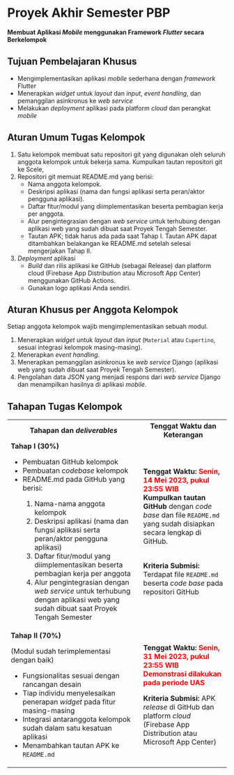 # Proyek Akhir Semester PBP

**Membuat Aplikasi *Mobile* menggunakan Framework *Flutter* secara Berkelompok**

## Tujuan Pembelajaran Khusus

- Mengimplementasikan aplikasi *mobile* sederhana dengan *framework* Flutter
- Menerapkan *widget* untuk *layout* dan *input*, *event handling*, dan pemanggilan asinkronus ke *web service*
- Melakukan *deployment* aplikasi pada platform *cloud* dan perangkat *mobile*

## Aturan Umum Tugas Kelompok

1. Satu kelompok membuat satu repositori git yang digunakan oleh seluruh anggota kelompok untuk bekerja sama. Kumpulkan tautan repositori git ke Scele,
2. Repositori git memuat README.md yang berisi:
    - Nama anggota kelompok.
    - Deskripsi aplikasi (nama dan fungsi aplikasi serta peran/aktor pengguna aplikasi).
    - Daftar fitur/modul yang diimplementasikan beserta pembagian kerja per anggota.
    - Alur pengintegrasian dengan *web service* untuk terhubung dengan aplikasi web yang sudah dibuat saat Proyek Tengah Semester.
    - Tautan APK; tidak harus ada pada saat Tahap I. Tautan APK dapat ditambahkan belakangan ke README.md setelah selesai mengerjakan Tahap II.
3. *Deployment* aplikasi
    - *Build* dan rilis aplikasi ke GitHub (sebagai Release) dan platform cloud (Firebase App Distribution atau Microsoft App Center) menggunakan GitHub Actions.
    - Gunakan logo aplikasi Anda sendiri.

## Aturan Khusus per Anggota Kelompok

Setiap anggota kelompok wajib mengimplementasikan sebuah modul.

1. Menerapkan *widget* untuk *layout* dan *input* (`Material` atau `Cupertino`, sesuai integrasi kelompok masing-masing).
2. Menerapkan *event handling*.
3. Menerapkan pemanggilan asinkronus ke *web service* Django (aplikasi web yang sudah dibuat saat Proyek Tengah Semester).
4. Pengolahan data JSON yang menjadi respons dari *web service* Django dan menampilkan hasilnya di aplikasi *mobile*.

## Tahapan Tugas Kelompok

<table>
    <tr>
        <th>Tahapan dan <em>deliverables</em></th>
        <th>Tenggat Waktu dan Keterangan</th>
    </tr>
    <tr>
        <td>
            <b>Tahap I (30%)</b>
            <ul>
                <li>Pembuatan GitHub kelompok</li>
                <li>Pembuatan <em>codebase</em> kelompok</li>
                <li>README.md pada GitHub yang berisi:</li>
                    <ol>
                        <li>Nama-nama anggota kelompok</li>
                        <li>Deskripsi aplikasi (nama dan fungsi aplikasi serta peran/aktor pengguna aplikasi)</li>
                        <li>Daftar fitur/modul yang diimplementasikan beserta pembagian kerja per anggota</li>
                        <li>Alur pengintegrasian dengan <em>web service</em> untuk terhubung dengan aplikasi web yang sudah dibuat saat Proyek Tengah Semester</li>
                    </ol>
            </ul>
        </td>
        <td>
            <b>Tenggat Waktu:</b>
            <b style="color:red;">Senin, 14 Mei 2023, pukul 23:55 WIB</b>
            <br />
            <b>Kumpulkan tautan GitHub</b> dengan <em>code base</em> dan file <code>README.md</code> yang sudah disiapkan secara lengkap di GitHub.
            <br />
            <br />
            <p><b>Kriteria Submisi:</b> Terdapat file <code>README.md</code> beserta <em>code base</em> pada repositori GitHub</p>
        </td>
    </tr>
    <tr>
        <td>
            <b>Tahap II (70%)</b>
            <p>(Modul sudah terimplementasi dengan baik)</p>
            <ul>
                <li>Fungsionalitas sesuai dengan rancangan desain</li>
                <li>Tiap individu menyelesaikan penerapan <em>widget</em> pada fitur masing-masing</li>
                <li>Integrasi antaranggota kelompok sudah dalam satu kesatuan aplikasi</li>
                <li>Menambahkan tautan APK ke <code>README.md</code></li>
            </ul>
        </td>
        <td>
            <b>Tenggat Waktu:</b>
            <b style="color:red;">Senin, 31 Mei 2023, pukul 23:55 WIB</b>
            <br />
            <b style="color:red;">Demonstrasi dilakukan pada periode UAS</b>
            <br />
            <p><b>Kriteria Submisi:</b> APK <em>release</em> di GitHub dan platform <em>cloud</em> (Firebase App Distribution atau Microsoft App Center)</p>
        </td>
    </tr>
</table>
